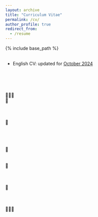 ```yaml
---
layout: archive
title: "Curriculum Vitae"
permalink: /cv/
author_profile: true
redirect_from:
  - /resume
---
```


{% include base_path %}
<br/>
<br/>
* English CV: updated for <a href="/files/Oct2024_Didi_Academic%20_CV.pdf" target="_blank">October 2024</a>
<br/>
<br/>
<br/>
<br/>
🌳🌳🌳
<br/>
🍃
<br/>
<br/>
<br/>
<br/>
    🍃
<br/>
<br/>
<br/>
<br/>
<br/>
     🍃
<br/>
<br/>
<br/>
     🍃
<br/>
<br/>
<br/>
<br/>
🍃
<br/>
<br/>
<br/>
<br/>
🍂🍂🍂
